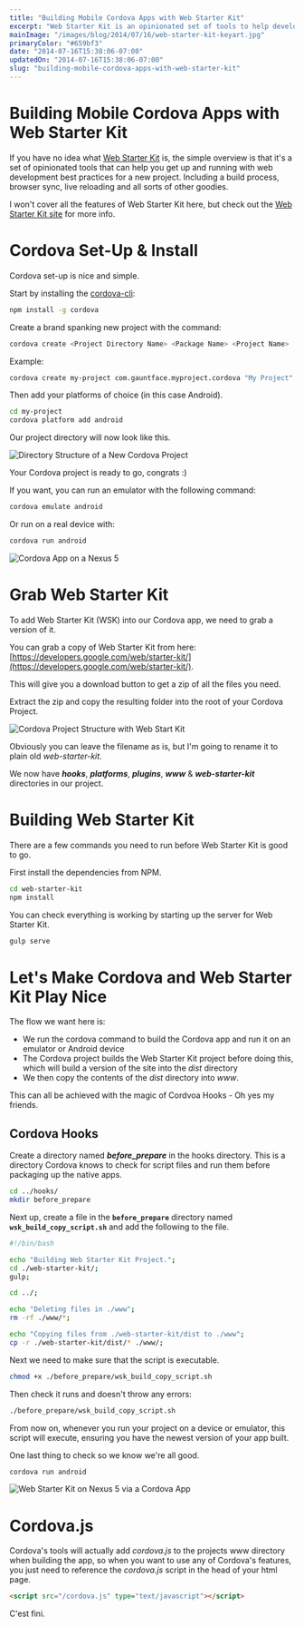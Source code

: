 ```yaml
---
title: "Building Mobile Cordova Apps with Web Starter Kit"
excerpt: "Web Starter Kit is an opinionated set of tools to help developers get started with development as quickly as possible. This post will cover how you can integrate Web Starter Kit with Cordova apps."
mainImage: "/images/blog/2014/07/16/web-starter-kit-keyart.jpg"
primaryColor: "#659bf3"
date: "2014-07-16T15:38:06-07:00"
updatedOn: "2014-07-16T15:38:06-07:00"
slug: "building-mobile-cordova-apps-with-web-starter-kit"
---
```


# Building Mobile Cordova Apps with Web Starter Kit

If you have no idea what [Web Starter Kit](https://developers.google.com/web/starter-kit/) is, the simple overview is that it's a set of opinionated tools that can help you get up and running with web development best practices for a new project. Including a build process, browser sync, live reloading and all sorts of other goodies.

I won't cover all the features of Web Starter Kit here, but check out the [Web Starter Kit site](https://developers.google.com/web/starter-kit/) for more info.

# Cordova Set-Up & Install

Cordova set-up is nice and simple.

Start by installing the [cordova-cli](https://github.com/apache/cordova-cli):

```bash
npm install -g cordova
```

Create a brand spanking new project with the command:

```bash
cordova create <Project Directory Name> <Package Name> <Project Name>
```

Example:

```bash
cordova create my-project com.gauntface.myproject.cordova "My Project"
```

Then add your platforms of choice (in this case Android).

```bash
cd my-project
cordova platform add android
```

Our project directory will now look like this.

![Directory Structure of a New Cordova Project](/images/blog/2014/07/16/directory-structure-for-new-cordova-project.jpg "800")

Your Cordova project is ready to go, congrats :)

If you want, you can run an emulator with the following command:

```bash
cordova emulate android
```

Or run on a real device with:

```bash
cordova run android
```

![Cordova App on a Nexus 5](/images/blog/2014/07/16/cordova-app-runnning-on-android.png "800")

# Grab Web Starter Kit

To add Web Starter Kit (WSK) into our Cordova app, we need to grab a version of it.

You can grab a copy of Web Starter Kit from here: [https://developers.google.com/web/starter-kit/](https://developers.google.com/web/starter-kit/).

This will give you a download button to get a zip of all the files you need.

Extract the zip and copy the resulting folder into the root of your Cordova Project.

![Cordova Project Structure with Web Start Kit](/images/blog/2014/07/16/cordova-project-directory-structure-with-web-starter-kit.jpg "800")

Obviously you can leave the filename as is, but I'm going to rename it to plain old *web-starter-kit*.

We now have _**hooks**_, _**platforms**_, _**plugins**_, _**www**_ & _**web-starter-kit**_ directories in our project.

# Building Web Starter Kit

There are a few commands you need to run before Web Starter Kit is good to go.

First install the dependencies from NPM.

```bash
cd web-starter-kit
npm install
```

You can check everything is working by starting up the server for Web Starter Kit.

```bash
gulp serve
```

# Let's Make Cordova and Web Starter Kit Play Nice

The flow we want here is:

- We run the cordova command to build the Cordova app and run it on an emulator or Android device
- The Cordova project builds the Web Starter Kit project before doing this, which will build a version of the site into the _dist_ directory
- We then copy the contents of the _dist_ directory into _www_.

This can all be achieved with the magic of Cordvoa Hooks - Oh yes my friends.

## Cordova Hooks

Create a directory named _**before_prepare**_ in the hooks directory. This is a directory Cordova knows to check for script files and run them before packaging up the native apps.

```bash
cd ../hooks/
mkdir before_prepare
```

Next up, create a file in the **`before_prepare`** directory named **`wsk_build_copy_script.sh`** and add the following to the file.

```bash
#!/bin/bash

echo "Building Web Starter Kit Project.";
cd ./web-starter-kit/;
gulp;

cd ../;

echo "Deleting files in ./www";
rm -rf ./www/*;

echo "Copying files from ./web-starter-kit/dist to ./www";
cp -r ./web-starter-kit/dist/* ./www/;
```

Next we need to make sure that the script is executable.

```bash
chmod +x ./before_prepare/wsk_build_copy_script.sh
```

Then check it runs and doesn't throw any errors:

```bash
./before_prepare/wsk_build_copy_script.sh
```

From now on, whenever you run your project on a device or emulator, this script will execute, ensuring you have the newest version of your app built.

One last thing to check so we know we're all good.

```bash
cordova run android
```

![Web Starter Kit on Nexus 5 via a Cordova App](/images/blog/2014/07/16/web-starter-kit-running-on-android-with-cordova.png "800")

# Cordova.js

Cordova's tools will actually add _cordova.js_ to the projects www directory when building the app, so when you want to use any of Cordova's features, you just need to reference the _cordova.js_ script in the head of your html page.

```html
<script src="/cordova.js" type="text/javascript"></script>
```
C'est fini.